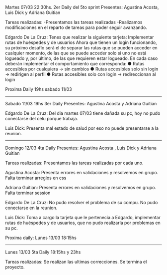 Martes 07/03 22:30hs. 2er Daily del 5to sprint Presentes: Agustina Acosta, Luis Dick y Adriana Guitian

Tareas realizadas:
-Presentamos las tareas realizadas
-Realizamos modificaciones en el reparto de tareas para poder seguir avanzando.

Edgardo De La Cruz: Tenes que realizar la siguiente tarjeta: Implementar rutas de huéspedes y de usuarios
Ahora que tienen un login funcionando, su próximo desafío será el de separar las rutas
que se pueden acceder en cualquier momento, de las que se puede acceder solo si uno
no está logueado y, por último, de las que requieren estar logueado.
En cada caso deberán implementar el comportamiento que corresponda:
● Rutas accesibles por cualquiera → sin cambios
● Rutas accesibles solo sin login → redirigen al perfil
● Rutas accesibles solo con login → redireccionan al login

Proxima Daily 19hs sabado 11/03

------------------------------------------------------------------------------------------

Sabado 11/03 19hs 3er Daily Presentes: Agustina Acosta y Adriana Guitian

Edgardo De La Cruz: Del dia martes 07/03 tiene dañada su pc, hoy no pudo conectarse del celu porque trabaja.

Luis Dick: Presenta mal estado de salud por eso no puede presentarse a la reunion. 

---------------------------------------------------------------------------------

Domingo 12/03 4ta Daily Presentes: Agustina Acosta , Luis Dick y Adriana Guitian

Tareas realizadas: Presentamos las tareas realizadas por cada uno.

Agustina Acosta: Presenta errores en validaciones y resolvemos en grupo. Falta terminar arreglos en css

Adriana Guitian: Presenta errores en validaciones y resolvemos en grupo. Falta terminar session

Edgardo De La Cruz: No pudo resolver el problema de su compu. No pudo conectarse en la reunion.

Luis Dick: Toma a cargo la tarjeta que le pertenecia a Edgardo, implementar rutas de huéspedes y de usuarios, que no pudo realizarla por problemas en su pc.

Proxima daily: Lunes 13/03 18:15hs

-------------------------------------------------------------------------------

Lunes 13/03 5ta Daily 18:15hs y 23hs

Tareas realizadas: Se realizan las ultimas correcciones.
Se termina el proyecto.
